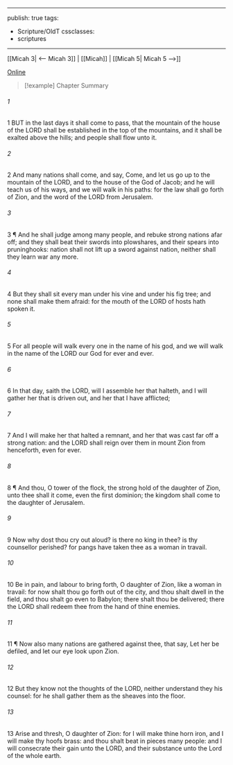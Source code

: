 

---
publish: true
tags:
  - Scripture/OldT
cssclasses:
  - scriptures
---
[[Micah 3| <-- Micah 3]] | [[Micah]] | [[Micah 5| Micah 5 -->]]

[Online](https://churchofjesuschrist.org/study/scriptures/ot/micah/4?lang=eng)

>[!example] Chapter Summary
>
###### 1
1 BUT in the last days it shall come to pass, that the mountain of the house of the LORD shall be established in the top of the mountains, and it shall be exalted above the hills; and people shall flow unto it.
###### 2
2 And many nations shall come, and say, Come, and let us go up to the mountain of the LORD, and to the house of the God of Jacob; and he will teach us of his ways, and we will walk in his paths: for the law shall go forth of Zion, and the word of the LORD from Jerusalem.
###### 3
3 ¶ And he shall judge among many people, and rebuke strong nations afar off; and they shall beat their swords into plowshares, and their spears into pruninghooks: nation shall not lift up a sword against nation, neither shall they learn war any more.
###### 4
4 But they shall sit every man under his vine and under his fig tree; and none shall make them afraid: for the mouth of the LORD of hosts hath spoken it.
###### 5
5 For all people will walk every one in the name of his god, and we will walk in the name of the LORD our God for ever and ever.
###### 6
6 In that day, saith the LORD, will I assemble her that halteth, and I will gather her that is driven out, and her that I have afflicted;
###### 7
7 And I will make her that halted a remnant, and her that was cast far off a strong nation: and the LORD shall reign over them in mount Zion from henceforth, even for ever.
###### 8
8 ¶ And thou, O tower of the flock, the strong hold of the daughter of Zion, unto thee shall it come, even the first dominion; the kingdom shall come to the daughter of Jerusalem.
###### 9
9 Now why dost thou cry out aloud?  is there no king in thee?  is thy counsellor perished?  for pangs have taken thee as a woman in travail.
###### 10
10 Be in pain, and labour to bring forth, O daughter of Zion, like a woman in travail: for now shalt thou go forth out of the city, and thou shalt dwell in the field, and thou shalt go even to Babylon; there shalt thou be delivered; there the LORD shall redeem thee from the hand of thine enemies.
###### 11
11 ¶ Now also many nations are gathered against thee, that say, Let her be defiled, and let our eye look upon Zion.
###### 12
12 But they know not the thoughts of the LORD, neither understand they his counsel: for he shall gather them as the sheaves into the floor.
###### 13
13 Arise and thresh, O daughter of Zion: for I will make thine horn iron, and I will make thy hoofs brass: and thou shalt beat in pieces many people: and I will consecrate their gain unto the LORD, and their substance unto the Lord of the whole earth.



